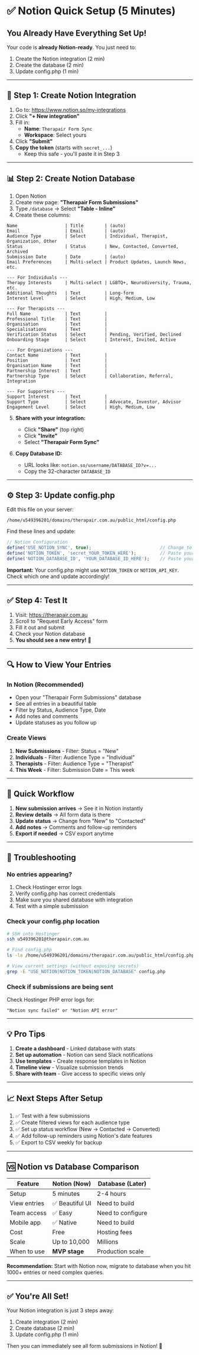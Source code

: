 # ✅ Notion Quick Setup (5 Minutes)

## **You Already Have Everything Set Up!**

Your code is **already Notion-ready**. You just need to:
1. Create the Notion integration (2 min)
2. Create the database (2 min)
3. Update config.php (1 min)

---

## 📝 **Step 1: Create Notion Integration**

1. Go to: https://www.notion.so/my-integrations
2. Click **"+ New integration"**
3. Fill in:
   - **Name**: `Therapair Form Sync`
   - **Workspace**: Select yours
4. Click **"Submit"**
5. **Copy the token** (starts with `secret_...`)
   - Keep this safe - you'll paste it in Step 3

---

## 📊 **Step 2: Create Notion Database**

1. Open Notion
2. Create new page: **"Therapair Form Submissions"**
3. Type `/database` → Select **"Table - Inline"**
4. Create these columns:

```
Name                  | Title        | (auto)
Email                 | Email        | (auto)
Audience Type         | Select       | Individual, Therapist, Organization, Other
Status                | Status       | New, Contacted, Converted, Archived
Submission Date       | Date         | (auto)
Email Preferences     | Multi-select | Product Updates, Launch News, etc.

--- For Individuals ---
Therapy Interests     | Multi-select | LGBTQ+, Neurodiversity, Trauma, etc.
Additional Thoughts   | Text         | Long-form
Interest Level        | Select       | High, Medium, Low

--- For Therapists ---
Full Name             | Text         |
Professional Title    | Text         |
Organisation          | Text         |
Specialisations       | Text         |
Verification Status   | Select       | Pending, Verified, Declined
Onboarding Stage      | Select       | Interest, Invited, Active

--- For Organizations ---
Contact Name          | Text         |
Position              | Text         |
Organisation Name     | Text         |
Partnership Interest  | Text         |
Partnership Type      | Select       | Collaboration, Referral, Integration

--- For Supporters ---
Support Interest      | Text         |
Support Type          | Select       | Advocate, Investor, Advisor
Engagement Level      | Select       | High, Medium, Low
```

5. **Share with your integration:**
   - Click **"Share"** (top right)
   - Click **"Invite"**
   - Select **"Therapair Form Sync"**

6. **Copy Database ID:**
   - URL looks like: `notion.so/username/DATABASE_ID?v=...`
   - Copy the 32-character `DATABASE_ID`

---

## ⚙️ **Step 3: Update config.php**

Edit this file on your server:
```
/home/u549396201/domains/therapair.com.au/public_html/config.php
```

Find these lines and update:
```php
// Notion Configuration
define('USE_NOTION_SYNC', true);                          // Change to TRUE
define('NOTION_TOKEN', 'secret_YOUR_TOKEN_HERE');         // Paste your token
define('NOTION_DATABASE_ID', 'YOUR_DATABASE_ID_HERE');    // Paste your database ID
```

**Important:** Your config.php might use `NOTION_TOKEN` or `NOTION_API_KEY`. Check which one and update accordingly!

---

## ✅ **Step 4: Test It**

1. Visit: https://therapair.com.au
2. Scroll to "Request Early Access" form
3. Fill it out and submit
4. Check your Notion database
5. **You should see a new entry!** 🎉

---

## 🔍 **How to View Your Entries**

### **In Notion (Recommended)**
- Open your "Therapair Form Submissions" database
- See all entries in a beautiful table
- Filter by Status, Audience Type, Date
- Add notes and comments
- Update statuses as you follow up

### **Create Views**
1. **New Submissions** - Filter: Status = "New"
2. **Individuals** - Filter: Audience Type = "Individual"
3. **Therapists** - Filter: Audience Type = "Therapist"
4. **This Week** - Filter: Submission Date = This week

---

## 🎯 **Quick Workflow**

1. **New submission arrives** → See it in Notion instantly
2. **Review details** → All form data is there
3. **Update status** → Change from "New" to "Contacted"
4. **Add notes** → Comments and follow-up reminders
5. **Export if needed** → CSV export anytime

---

## 🚨 **Troubleshooting**

### **No entries appearing?**
1. Check Hostinger error logs
2. Verify config.php has correct credentials
3. Make sure you shared database with integration
4. Test with a simple submission

### **Check your config.php location**
```bash
# SSH into Hostinger
ssh u549396201@therapair.com.au

# Find config.php
ls -la /home/u549396201/domains/therapair.com.au/public_html/config.php

# View current settings (without exposing secrets)
grep -E "USE_NOTION|NOTION_TOKEN|NOTION_DATABASE" config.php
```

### **Check if submissions are being sent**
Check Hostinger PHP error logs for:
```
"Notion sync failed" or "Notion API error"
```

---

## 💡 **Pro Tips**

1. **Create a dashboard** - Linked database with stats
2. **Set up automation** - Notion can send Slack notifications
3. **Use templates** - Create response templates in Notion
4. **Timeline view** - Visualize submission trends
5. **Share with team** - Give access to specific views only

---

## 📈 **Next Steps After Setup**

1. ✅ Test with a few submissions
2. ✅ Create filtered views for each audience type
3. ✅ Set up status workflow (New → Contacted → Converted)
4. ✅ Add follow-up reminders using Notion's date features
5. ✅ Export to CSV weekly for backup

---

## 🆚 **Notion vs Database Comparison**

| Feature | Notion (Now) | Database (Later) |
|---------|-------------|------------------|
| Setup | 5 minutes | 2-4 hours |
| View entries | ✅ Beautiful UI | Need to build |
| Team access | ✅ Easy | Need to configure |
| Mobile app | ✅ Native | Need to build |
| Cost | Free | Hosting fees |
| Scale | Up to 10,000 | Millions |
| When to use | **MVP stage** | Production scale |

**Recommendation:** Start with Notion now, migrate to database when you hit 1000+ entries or need complex queries.

---

## ✅ **You're All Set!**

Your Notion integration is just 3 steps away:
1. Create integration (2 min)
2. Create database (2 min)  
3. Update config.php (1 min)

Then you can immediately see all form submissions in Notion! 🎉
